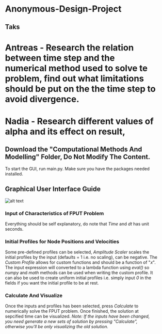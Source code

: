 # Anonymous-Design-Project
## Taks
# Antreas - Research the relation between time step and the numerical method used to solve te problem, find out what limitations should be put on the the time step to avoid divergence.

# Nadia - Research different values of alpha and its effect on result, 

## Download the "Computational Methods And Modelling" Folder, Do Not Modify The Content.
To start the GUI, run main.py. 
Make sure you have the packages needed installed.

## Graphical User Interface Guide 

![alt text](https://github.com/B-Harakat/Anonymous-Design-Project/blob/main/gui.PNG?raw=true)

### Input of Characteristics of FPUT Problem
Everything should be self explanatory, do note that *Time* and *dt* has unit seconds.

### Initial Profiles for Node Positions and Velocities
Some pre-defined profiles can be selected, *Amplitude Scaler* scales the initial profiles by the input (defaults = 1 i.e. no scaling), can be negative. The *Custom Profile* allows for custom functions and should be a function of "*x*". The input expression will converted to a lambda function using *eval()* so *numpy* and *math* methods can be used when writing the custom profile. It can also be used to create uniform initial profiles i.e. simply input *0* in the fields if you want the initial profile to be at rest.

### Calculate And Visualize
Once the inputs and profiles has been selected, press *Calculate* to numerically solve the FPUT problem. Once finished, the solution at sepcified time can be visualized. *Note: If the inputs have been changed, you need generate a new sets of solution by pressing "Calculate", otherwise you'll be only visualizing the old solution.*
